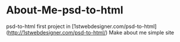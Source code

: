 # About-Me-psd-to-html
psd-to-html
first project in [1stwebdesigner.com/psd-to-html] (http://1stwebdesigner.com/psd-to-html/)
Make about me simple site
